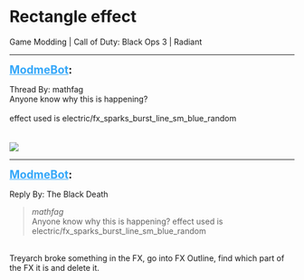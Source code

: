 # Rectangle effect
Game Modding | Call of Duty: Black Ops 3 | Radiant

---
<strong style="font-size: 1.4em;"><span style="text-decoration: underline;text-decoration-color: #34a7f9;"><span style="color:#34a7f9;">ModmeBot</span></span>:</strong>

<p>Thread By: mathfag<br />Anyone know why this is happening?<br /> <br />effect used is electric/fx_sparks_burst_line_sm_blue_random<br /> <br /> <br /><img style="max-width: 500px;" src="https://preview.ibb.co/cd9GT5/Posnetek_zaslona_18.png"></p>

---
<strong style="font-size: 1.4em;"><span style="text-decoration: underline;text-decoration-color: #34a7f9;"><span style="color:#34a7f9;">ModmeBot</span></span>:</strong>

<p>Reply By: The Black Death<br /><blockquote><em>mathfag</em><br />Anyone know why this is happening?   effect used is electric/fx_sparks_burst_line_sm_blue_random        </blockquote><br /> Treyarch broke something in the FX, go into FX Outline, find which part of the FX it is and delete it.</p>
